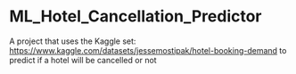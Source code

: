# ML_Hotel_Cancellation_Predictor

A project that uses the Kaggle set: https://www.kaggle.com/datasets/jessemostipak/hotel-booking-demand to predict if a hotel will be cancelled or not
